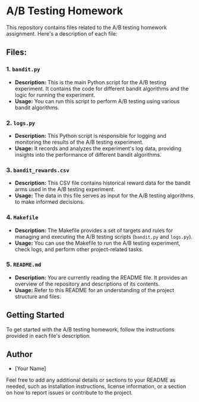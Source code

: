 # A/B Testing Homework

This repository contains files related to the A/B testing homework assignment. Here's a description of each file:

## Files:

### 1. `bandit.py`

- **Description:** This is the main Python script for the A/B testing experiment. It contains the code for different bandit algorithms and the logic for running the experiment.
- **Usage:** You can run this script to perform A/B testing using various bandit algorithms.

### 2. `logs.py`

- **Description:** This Python script is responsible for logging and monitoring the results of the A/B testing experiment.
- **Usage:** It records and analyzes the experiment's log data, providing insights into the performance of different bandit algorithms.

### 3. `bandit_rewards.csv`

- **Description:** This CSV file contains historical reward data for the bandit arms used in the A/B testing experiment.
- **Usage:** The data in this file serves as input for the A/B testing algorithms to make informed decisions.

### 4. `Makefile`

- **Description:** The Makefile provides a set of targets and rules for managing and executing the A/B testing scripts (`bandit.py` and `logs.py`).
- **Usage:** You can use the Makefile to run the A/B testing experiment, check logs, and perform other project-related tasks.

### 5. `README.md`

- **Description:** You are currently reading the README file. It provides an overview of the repository and descriptions of its contents.
- **Usage:** Refer to this README for an understanding of the project structure and files.

## Getting Started

To get started with the A/B testing homework, follow the instructions provided in each file's description.

## Author

- [Your Name]

Feel free to add any additional details or sections to your README as needed, such as installation instructions, license information, or a section on how to report issues or contribute to the project.


